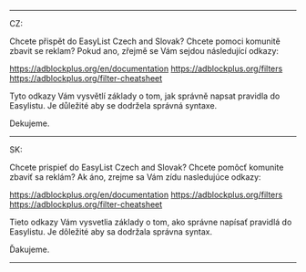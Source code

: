 -----

CZ:

Chcete přispět do EasyList Czech and Slovak? Chcete pomoci komunitě zbavit se reklam?
Pokud ano, zřejmě se Vám sejdou následující odkazy:

https://adblockplus.org/en/documentation
https://adblockplus.org/filters
https://adblockplus.org/filter-cheatsheet

Tyto odkazy Vám vysvětlí základy o tom, jak správně napsat pravidla do Easylistu. Je důležité aby se dodržela správná syntaxe.

Dekujeme.

---

SK:

Chcete prispieť do EasyList Czech and Slovak? Chcete pomôcť komunite zbaviť sa reklám?
Ak áno, zrejme sa Vám zídu nasledujúce odkazy:

https://adblockplus.org/en/documentation
https://adblockplus.org/filters
https://adblockplus.org/filter-cheatsheet

Tieto odkazy Vám vysvetlia základy o tom, ako správne napísať pravidlá do Easylistu. Je dôležité aby sa dodržala správna syntax.

Ďakujeme.

-----
